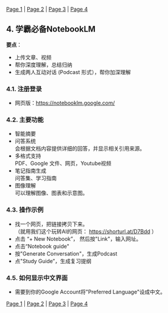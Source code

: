 [Page 1](index.md) | [Page 2](page2.md) | [Page 3](page3.md) | [Page 4](page4.md)


## 4. 学霸必备NotebookLM
**要点**：
- 上传文章、视频
- 帮你深度理解，总结归纳
- 生成两人互动对话 (Podcast 形式），帮你加深理解

### 4.1. 注册登录
- 网页版：https://notebooklm.google.com/

### 4.2. 主要功能
- 智能摘要 
- 问答系统   
  会根据文档内容提供详细的回答，并显示相关引用来源。
- 多格式支持  
  PDF、Google 文件、网页，Youtube视频
- 笔记指南生成   
  问答集、学习指南
- 图像理解  
  可以理解图像、图表和示意图。

### 4.3. 操作示例
- 找一个网页，把链接拷贝下来。  
  （就用我们这个玩转AI的网页： https://shorturl.at/D7Bdd ）
- 点击 “+ New Notebook”， 然后按"Link"，输入网址。
- 点击“Notebook guide"
- 按"Generate Conversation"，生成Podcast
- 点"Study Guide”，生成复习提纲

### 4.5. 如何显示中文界面 
- 需要到你的Google Account将"Preferred Language"设成中文。


[Page 1](index.md) | [Page 2](page2.md) | [Page 3](page3.md) | [Page 4](page4.md)

